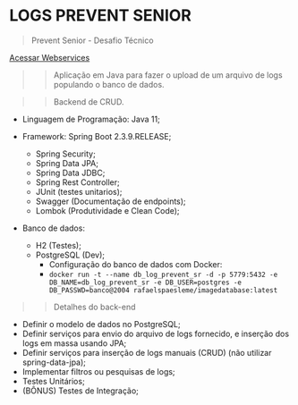 
# LOGS PREVENT SENIOR

>Prevent Senior - Desafio Técnico

<a href="https://logs-rpl-prvsr.herokuapp.com/">Acessar Webservices<a/>

>>Aplicação em Java para fazer o upload de um arquivo de logs populando o banco de dados.

>>Backend de CRUD.
* Linguagem de Programação: Java 11;
* Framework: Spring Boot 2.3.9.RELEASE;
    * Spring Security;
    * Spring Data JPA;
    * Spring Data JDBC;
    * Spring Rest Controller;
    * JUnit (testes unitarios);
    * Swagger (Documentação de endpoints);
    * Lombok (Produtividade e Clean Code);

* Banco de dados:
    * H2 (Testes);
    * PostgreSQL (Dev);
        * Configuração do banco de dados com Docker: 
        - `docker run -t --name db_log_prevent_sr -d -p 5779:5432 -e DB_NAME=db_log_prevent_sr -e DB_USER=postgres -e DB_PASSWD=banco@2004 rafaelspaesleme/imagedatabase:latest`


>>Detalhes do back-end

* Definir o modelo de dados no PostgreSQL;
* Definir serviços para envio do arquivo de logs fornecido, e inserção dos logs em massa usando JPA;
* Definir serviços para inserção de logs manuais (CRUD) (não utilizar spring-data-jpa);
* Implementar filtros ou pesquisas de logs;
* Testes Unitários;
* (BÔNUS) Testes de Integração;
